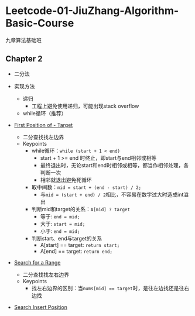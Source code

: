 # Leetcode-01-JiuZhang-Algorithm-Basic-Course
九章算法基础班

## Chapter 2

- 二分法
- 实现方法
  - 递归
      - 工程上避免使用递归，可能出现stack overflow
  - while循环（推荐）

- [First Position of - Target](https://www.lintcode.com/problem/first-position-of-target/description)
  - 二分查找找左边界
  - Keypoints
    - while循环：`while (start + 1 < end)`
      - start + 1 >= end 时终止，即start与end相邻或相等
      - 最终退出时，无论start和end时相邻或相等，都当作相邻处理，各判断一次
      - 相邻就退出避免死循环
    - 取中间数：`mid = start + (end - start) / 2;`
      - 与`mid = (start + end) / 2`相比，不容易在数字过大时造成int溢出
    - 判断mid和target的关系：`A[mid] ? target`
      - 等于: `end = mid;`
      - 大于: `start = mid;`
      - 小于: `end = mid;`
    - 判断start、end与target的关系
      - A[start] == target: `return start;`
      - A[end] == target: `return end;`
            
- [Search for a Range](https://www.lintcode.com/problem/search-for-a-range/)
  - 二分查找找左右边界
  - Keypoints
    - 找左右边界的区别：当`nums[mid] == target`时，是往左边找还是往右边找
  
- [Search Insert Position](https://www.lintcode.com/problem/search-insert-position/description)
        
